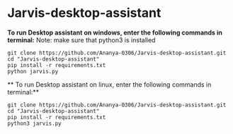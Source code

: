 # Jarvis-desktop-assistant
**To run Desktop assistant on windows, enter the following commands in terminal:**
Note: make sure that python3 is installed
```
git clone https://github.com/Ananya-0306/Jarvis-desktop-assistant.git
cd "Jarvis-desktop-assistant"
pip install -r requirements.txt
python jarvis.py
```
**
To run Desktop assistant on linux, enter the following commands in terminal:**
```
git clone https://github.com/Ananya-0306/Jarvis-desktop-assistant.git
cd "Jarvis-desktop-assistant"
pip install -r requirements.txt
python3 jarvis.py
```
